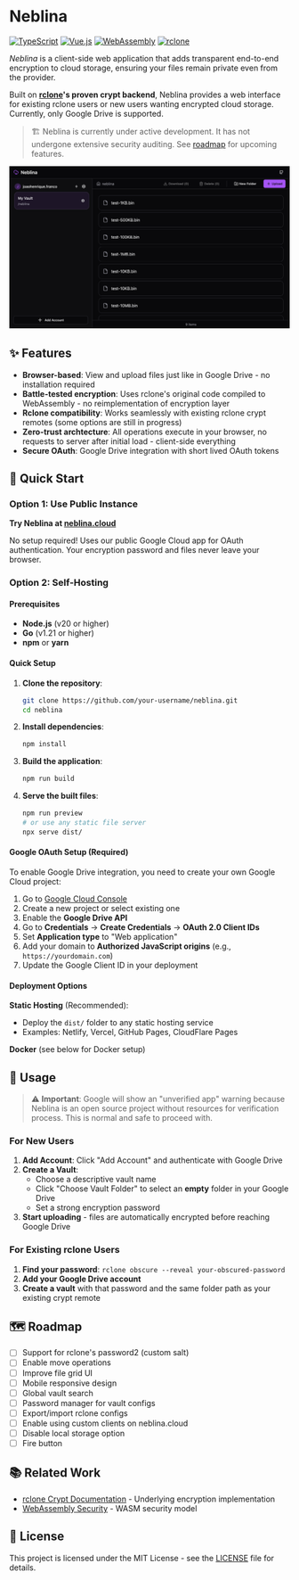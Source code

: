 # Neblina

[![TypeScript](https://img.shields.io/badge/TypeScript-007ACC?style=flat&logo=typescript&logoColor=white)](https://www.typescriptlang.org/)
[![Vue.js](https://img.shields.io/badge/Vue.js-35495E?style=flat&logo=vue.js&logoColor=4FC08D)](https://vuejs.org/)
[![WebAssembly](https://img.shields.io/badge/WebAssembly-654FF0?style=flat&logo=webassembly&logoColor=white)](https://webassembly.org/)
[![rclone](https://img.shields.io/badge/rclone-FF6B35?style=flat&logo=rclone&logoColor=white)](https://rclone.org/)


_Neblina_ is a client-side web application that adds transparent end-to-end encryption to cloud storage, ensuring your files remain private even from the provider.

Built on **[rclone](https://rclone.org/)'s proven crypt backend**, Neblina provides a web interface for existing rclone users or new users wanting encrypted cloud storage. Currently, only Google Drive is supported.

> 🏗️ Neblina is currently under active development. It has not undergone extensive security auditing. See [roadmap](#%EF%B8%8F-roadmap) for upcoming features.

![image](public/screenshot.png)

## ✨ Features

- **Browser-based**: View and upload files just like in Google Drive - no installation required
- **Battle-tested encryption**: Uses rclone's original code compiled to WebAssembly - no reimplementation of encryption layer
- **Rclone compatibility**: Works seamlessly with existing rclone crypt remotes (some options are still in progress)
- **Zero-trust archtecture**: All operations execute in your browser, no requests to server after initial load - client-side everything
- **Secure OAuth**: Google Drive integration with short lived OAuth tokens


## 🚀 Quick Start

### Option 1: Use Public Instance

**Try Neblina at [neblina.cloud](https://neblina.cloud)**

No setup required! Uses our public Google Cloud app for OAuth authentication. Your encryption password and files never leave your browser.

### Option 2: Self-Hosting

#### Prerequisites

- **Node.js** (v20 or higher)
- **Go** (v1.21 or higher)
- **npm** or **yarn**

#### Quick Setup

1. **Clone the repository**:
   ```bash
   git clone https://github.com/your-username/neblina.git
   cd neblina
   ```

2. **Install dependencies**:
   ```bash
   npm install
   ```

3. **Build the application**:
   ```bash
   npm run build
   ```

4. **Serve the built files**:
   ```bash
   npm run preview
   # or use any static file server
   npx serve dist/
   ```

#### Google OAuth Setup (Required)

To enable Google Drive integration, you need to create your own Google Cloud project:

1. Go to [Google Cloud Console](https://console.cloud.google.com/)
2. Create a new project or select existing one
3. Enable the **Google Drive API**
4. Go to **Credentials** → **Create Credentials** → **OAuth 2.0 Client IDs**
5. Set **Application type** to "Web application"
6. Add your domain to **Authorized JavaScript origins** (e.g., `https://yourdomain.com`)
7. Update the Google Client ID in your deployment

#### Deployment Options

**Static Hosting** (Recommended):
- Deploy the `dist/` folder to any static hosting service
- Examples: Netlify, Vercel, GitHub Pages, CloudFlare Pages

**Docker** (see below for Docker setup)


## 📖 Usage
> ⚠️ **Important**: Google will show an "unverified app" warning because Neblina is an open source project without resources for verification process. This is normal and safe to proceed with.

### For New Users

1. **Add Account**: Click "Add Account" and authenticate with Google Drive
2. **Create a Vault**:
   - Choose a descriptive vault name
   - Click "Choose Vault Folder" to select an **empty** folder in your Google Drive
   - Set a strong encryption password
3. **Start uploading** - files are automatically encrypted before reaching Google Drive

### For Existing rclone Users

1. **Find your password**: `rclone obscure --reveal your-obscured-password`
2. **Add your Google Drive account**
3. **Create a vault** with that password and the same folder path as your existing crypt remote

## 🗺️ Roadmap

- [ ] Support for rclone's password2 (custom salt)
- [ ] Enable move operations
- [ ] Improve file grid UI
- [ ] Mobile responsive design
- [ ] Global vault search
- [ ] Password manager for vault configs
- [ ] Export/import rclone configs
- [ ] Enable using custom clients on neblina.cloud
- [ ] Disable local storage option
- [ ] Fire button

## 📚 Related Work

- [rclone Crypt Documentation](https://rclone.org/crypt/) - Underlying encryption implementation
- [WebAssembly Security](https://webassembly.org/docs/security/) - WASM security model

## 📄 License

This project is licensed under the MIT License - see the [LICENSE](LICENSE) file for details.
